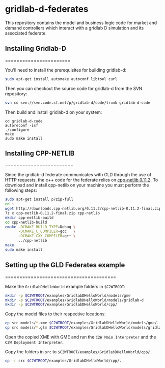 # gridlab-d-federates
This repository contains the model and business logic code for market and demand controllers which interact with a gridlab D simulation and its associated federate.

## Installing Gridlab-D
=======================

You'll need to install the prerequisites for building gridlab-d:

```bash
sudo apt-get install automake autoconf libtool curl
```

Then you can checkout the source code for gridlab-d from the SVN repository:

```bash
svn co svn://svn.code.sf.net/p/gridlab-d/code/trunk gridlab-d-code
```

Then build and install gridlab-d on your system:

```baash
cd gridlab-d-code
autoreconf -isf
./configure
make
sudo make install
```

## Installing CPP-NETLIB
========================

Since the gridlab-d federate communicates with GLD through the use of HTTP requests, the c++ code for the federate relies on [cpp-netlib 0.11.2](http://cpp-netlib.org).  To download and install cpp-netlib on your machine you must perform the following steps:

```bash
sudo apt-get install p7zip-full
cd ~
wget http://downloads.cpp-netlib.org/0.11.2/cpp-netlib-0.11.2-final.zip
7z x cpp-netlib-0.11.2-final.zip cpp-netlib
mkdir cpp-netlib-build
cd cpp-netlib-build
cmake -DCMAKE_BUILD_TYPE=Debug \
      -DCMAKE_C_COMPILER=gcc   \
      -DCMAKE_CXX_COMPILER=g++ \
      ../cpp-netlib
make
sudo make install
```

## Setting up the GLD Federates example
=======================================

Make the `GridlabDHelloWorld` example folders in `$C2WTROOT`:

```bash
mkdir -p $C2WTROOT/examples/GridlabDHelloWorld/models/gme
mkdir -p $C2WTROOT/examples/GridlabDHelloWorld/models/gridlab-d
mkdir -p $C2WTROOT/examples/GridlabDHelloWorld/cpp/
```

Copy the model files to their respective locations:

```bash
cp src models/*.xme $C2WTROOT/examples/GridlabDHelloWorld/models/gme/.
cp src models/*.glm $C2WTROOT/examples/GridlabDHelloWorld/models/gridlab-d/.
```

Open the copied XME with GME and run the `C2W Main Interpreter` and the `C2W Deployment Interpreter`.

Copy the folders in `src` to `$C2WTROOT/examples/GridlabDHelloWorld/cpp/.`

```bash
cp -r src $C2WTROOT/examples/GridlabDHelloWorld/cpp/.
```
